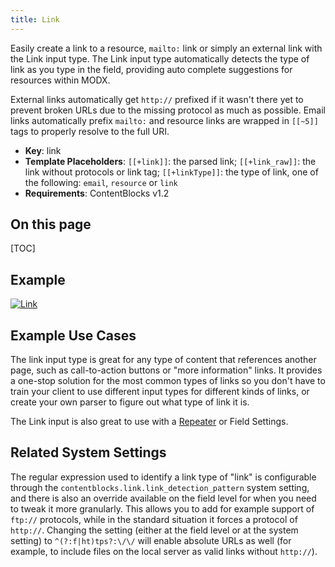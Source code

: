 ```yaml
---
title: Link
---
```


Easily create a link to a resource, `mailto:` link or simply an external link with the Link input type. The Link input type automatically detects the type of link as you type in the field, providing auto complete suggestions for resources within MODX.  

External links automatically get `http://` prefixed if it wasn't there yet to prevent broken URLs due to the missing protocol as much as possible. Email links automatically prefix `mailto:` and resource links are wrapped in `[[~5]]` tags to properly resolve to the full URI.

- **Key**: link 
- **Template Placeholders**: `[[+link]]`: the parsed link; `[[+link_raw]]`: the link without protocols or link tag; `[[+linkType]]`: the type of link, one of the following: `email`, `resource` or `link` 
- **Requirements**: ContentBlocks v1.2 

## On this page

[TOC]

## Example

[ ![Link](https://assets.modmore.com/assets/uploads/images/Editing_All_Inputs_MODX_Revolution_1.png)](https://assets.modmore.com/assets/uploads/images/Editing_All_Inputs_MODX_Revolution_1.png) 

## Example Use Cases

The link input type is great for any type of content that references another page, such as call-to-action buttons or "more information" links. It provides a one-stop solution for the most common types of links so you don't have to train your client to use different input types for different kinds of links, or create your own parser to figure out what type of link it is.

The Link input is also great to use with a [Repeater](Repeater) or Field Settings. 

## Related System Settings

The regular expression used to identify a link type of "link" is configurable through the `contentblocks.link.link_detection_pattern` system setting, and there is also an override available on the field level for when you need to tweak it more granularly. This allows you to add for example support of `ftp://` protocols, while in the standard situation it forces a protocol of `http://`. Changing the setting (either at the field level or at the system setting) to `^(?:f|ht)tps?:\/\/` will enable absolute URLs as well (for example, to include files on the local server as valid links without `http://`).